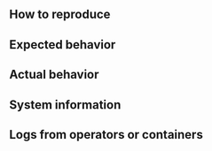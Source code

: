 ## How to reproduce
<!--
The steps for reproducing the issue, a description of the data this issue occured on

Note: If the bug occures in the frontend try to reproduce it in an incognito window or delete the browsers cache.
 -->

## Expected behavior

## Actual behavior

## System information

## Logs from operators or containers